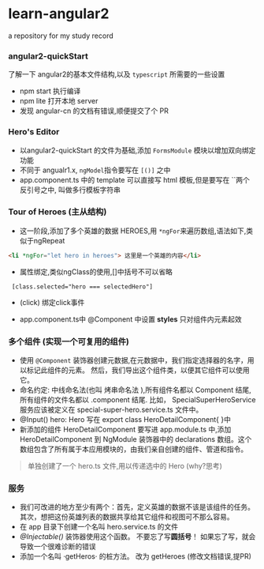 # learn-angular2
a repository for my study record

### angular2-quickStart
了解一下 angular2的基本文件结构,以及 `typescript` 所需要的一些设置
* npm start 执行编译
* npm lite 打开本地 server
* 发现 angular-cn 的文档有错误,顺便提交了个 PR

### Hero's Editor

* 以angular2-quickStart 的文件为基础,添加 `FormsModule` 模块以增加双向绑定功能
* 不同于 angualr1.x, `ngModel`指令要写在  `[()]` 之中
* app.component.ts 中的 template 可以直接写 html 模板,但是要写在 \`\`两个反引号之中,
  叫做多行模板字符串

### Tour of Heroes (主从结构)
* 这一阶段,添加了多个英雄的数据 HEROES,用 `*ngFor`来遍历数组,语法如下,类似于ngRepeat
```html
<li *ngFor="let hero in heroes"> 这里是一个英雄的内容</li>
```
* 属性绑定,类似ngClass的使用,[]中括号不可以省略
```
 [class.selected="hero === selectedHero"]
```
* (click) 绑定click事件

* app.component.ts中 @Component 中设置 **styles** 只对组件内元素起效

### 多个组件 (实现一个可复用的组件)

* 使用 `@Component` 装饰器创建元数据,在元数据中，我们指定选择器的名字，用以标记此组件的元素。 然后，我们导出这个组件类，以便其它组件可以使用它。
* 命名约定: 中线命名法(也叫 烤串命名法 ),所有组件名都以 Component 结尾,所有组件的文件名都以 .component 结尾. 比如， SpecialSuperHeroService 服务应该被定义在 special-super-hero.service.ts 文件中。
* @Input() hero: Hero 写在 export class HeroDetailComponent{ }中
* 新添加的组件 HeroDetailComponent 要写进 app.module.ts 中,添加 HeroDetailComponent 到 NgModule 装饰器中的 declarations 数组。这个数组包含了所有属于本应用模块的，由我们亲自创建的组件、管道和指令。
>  单独创建了一个 hero.ts 文件,用以传递选中的 Hero (why?思考)

### 服务
* 我们可改进的地方至少有两个：首先，定义英雄的数据不该是该组件的任务。其次，想把这份英雄列表的数据共享给其它组件和视图可不那么容易。
* 在 app 目录下创建一个名叫 hero.service.ts 的文件
* *@Injectable()* 装饰器使用这个函数。
不要忘了写**圆括号**！ 如果忘了写，就会导致一个很难诊断的错误
* 添加一个名叫 ·getHeros· 的桩方法。  改为 getHeroes  (修改文档错误,提PR)


